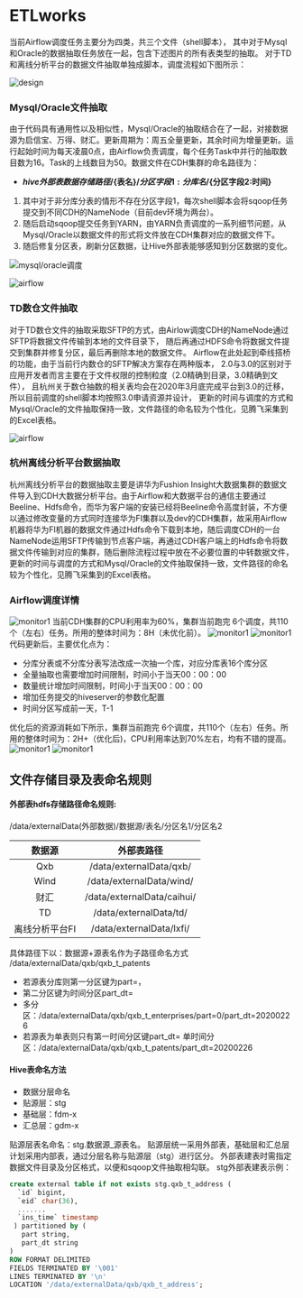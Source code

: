 # ETLworks
当前Airflow调度任务主要分为四类，共三个文件（shell脚本），
其中对于Mysql和Oracle的数据抽取任务放在一起，包含下述图片的所有表类型的抽取。
对于TD和离线分析平台的数据文件抽取单独成脚本，调度流程如下图所示：

![design](./resources/picture/designs.png)

### Mysql/Oracle文件抽取

由于代码具有通用性以及相似性，Mysql/Oracle的抽取结合在了一起，对接数据源为启信宝、万得、财汇。更新周期为：周五全量更新，其余时间为增量更新。运行起始时间为每天凌晨0点，由Airflow负责调度，每个任务Task中并行的抽取数目数为16。Task的上线数目为50。数据文件在CDH集群的命名路径为：

- **${hive外部表数据存储路径}/${表名}/${分区字段1:分库名} /${分区字段2:时间}** 
           
1. 其中对于非分库分表的情形不存在分区字段1，每次shell脚本会将sqoop任务提交到不同CDH的NameNode（目前dev环境为两台）。
2. 随后启动sqoop提交任务到YARN，由YARN负责调度的一系列细节问题，从Mysql/Oracle以数据文件的形式将文件放在CDH集群对应的数据文件下。
3. 随后修复分区表，刷新分区数据，让Hive外部表能够感知到分区数据的变化。

![mysql/oracle调度](./resources/picture/mysql.png)

![airflow](./resources/picture/airflow.png)


### TD数仓文件抽取

对于TD数仓文件的抽取采取SFTP的方式，由Airlow调度CDH的NameNode通过SFTP将数据文件传输到本地的文件目录下，
随后再通过HDFS命令将数据文件提交到集群并修复分区，最后再删除本地的数据文件。
Airflow在此处起到牵线搭桥的功能，由于当前行内数仓的SFTP解决方案存在两种版本，
2.0与3.0的区别对于应用开发者而言主要在于文件权限的控制粒度（2.0精确到目录，3.0精确到文件），
且杭州关于数仓抽数的相关表均会在2020年3月底完成平台到3.0的迁移，所以目前调度的shell脚本均按照3.0申请资源并设计，
更新的时间与调度的方式和Mysql/Oracle的文件抽取保持一致，文件路径的命名较为个性化，见腾飞采集到的Excel表格。

![airflow](./resources/picture/TD.png)

### 杭州离线分析平台数据抽取

杭州离线分析平台的数据抽取主要是讲华为Fushion Insight大数据集群的数据文件导入到CDH大数据分析平台。由于Airflow和大数据平台的通信主要通过Beeline、Hdfs命令，而华为客户端的安装已经将Beeline命令高度封装，不方便以通过修改变量的方式同时连接华为FI集群以及dev的CDH集群，故采用Airflow机器将华为FI机器的数据文件通过Hdfs命令下载到本地，随后调度CDH的一台NameNode运用SFTP传输到节点客户端，再通过CDH客户端上的Hdfs命令将数据文件传输到对应的集群，随后删除流程过程中放在不必要位置的中转数据文件，更新的时间与调度的方式和Mysql/Oracle的文件抽取保持一致，文件路径的命名较为个性化，见腾飞采集到的Excel表格。

### Airflow调度详情

![monitor1](./resources/picture/monitor1.png)
当前CDH集群的CPU利用率为60%，集群当前跑完 6个调度，共110个（左右）任务。所用的整体时间为：8H（未优化前）。
![monitor1](./resources/picture/monitor2.png)
![monitor1](./resources/picture/monitor3.png)
代码更新后，主要优化点为：
- 分库分表或不分库分表写法改成一次抽一个库，对应分库表16个库分区
- 全量抽取也需要增加时间限制，时间小于当天00：00：00
- 数量统计增加时间限制，时间小于当天00：00：00
- 增加任务提交的hiveserver的参数化配置
- 时间分区写成前一天，T-1

优化后的资源消耗如下所示，集群当前跑完 6个调度，共110个（左右）任务。所用的整体时间为：2H+（优化后)，CPU利用率达到70%左右，均有不错的提高。
![monitor1](./resources/picture/monitor4.png)
![monitor1](./resources/picture/monitor5.png)

## 文件存储目录及表命名规则

#### 外部表hdfs存储路径命名规则:

/data/externalData(外部数据)/数据源/表名/分区名1/分区名2

|数据源|外部表路径|
|:----:|:----:|
|Qxb|/data/externalData/qxb/|
|Wind|/data/externalData/wind/|
|财汇|/data/externalData/caihui/|
|TD|/data/externalData/td/|
|离线分析平台FI|/data/externalData/lxfi/|

具体路径下以：数据源+源表名作为子路径命名方式    /data/externalData/qxb/qxb_t_patents
- 若源表分库则第一分区键为part=，
- 第二分区键为时间分区part_dt=                   
- 多分区：/data/externalData/qxb/qxb_t_enterprises/part=0/part_dt=20200226
- 若源表为单表则只有第一时间分区键part_dt=                                                      单时间分区：/data/externalData/qxb/qxb_t_patents/part_dt=20200226

#### Hive表命名方法

- 数据分层命名
- 贴源层：stg
- 基础层：fdm-x
- 汇总层：gdm-x

贴源层表名命名：stg.数据源_源表名。 贴源层统一采用外部表，基础层和汇总层计划采用内部表，通过分层名称与贴源层（stg）进行区分。
外部表建表时需指定数据文件目录及分区格式，以便和sqoop文件抽取相勾联。
stg外部表建表示例：
```sql
create external table if not exists stg.qxb_t_address (
  `id` bigint,
  `eid` char(36),
  .......
  `ins_time` timestamp
 ) partitioned by (
   part string,   
   part_dt string
)
ROW FORMAT DELIMITED
FIELDS TERMINATED BY '\001'
LINES TERMINATED BY '\n'
LOCATION '/data/externalData/qxb/qxb_t_address';
```





